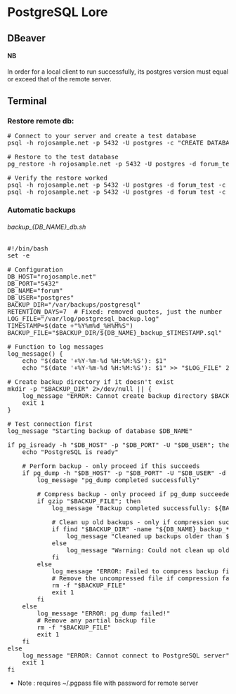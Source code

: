 # PostgreSQL Lore

## DBeaver

#### NB
In order for a local client to run successfully, its postgres version must equal or exceed that of the remote server.

## Terminal

### Restore remote db:

<pre>
# Connect to your server and create a test database
psql -h rojosample.net -p 5432 -U postgres -c "CREATE DATABASE forum_test;"

# Restore to the test database
pg_restore -h rojosample.net -p 5432 -U postgres -d forum_test /home/john/dump-forum-202509061639.sql

# Verify the restore worked
psql -h rojosample.net -p 5432 -U postgres -d forum_test -c "\dt"  # List tables
psql -h rojosample.net -p 5432 -U postgres -d forum_test -c "SELECT count(*) FROM your_main_table;"  # Check data
</pre>

### Automatic backups

###### backup_{DB_NAME}_db.sh

<pre>
#!/bin/bash
set -e

# Configuration
DB_HOST="rojosample.net"
DB_PORT="5432"
DB_NAME="forum"
DB_USER="postgres"
BACKUP_DIR="/var/backups/postgresql"
RETENTION_DAYS=7  # Fixed: removed quotes, just the number
LOG_FILE="/var/log/postgresql_backup.log"
TIMESTAMP=$(date +"%Y%m%d_%H%M%S")
BACKUP_FILE="$BACKUP_DIR/${DB_NAME}_backup_$TIMESTAMP.sql"

# Function to log messages
log_message() {
    echo "$(date '+%Y-%m-%d %H:%M:%S'): $1"
    echo "$(date '+%Y-%m-%d %H:%M:%S'): $1" >> "$LOG_FILE" 2>/dev/null || echo "Warning: Could not write to log file"

# Create backup directory if it doesn't exist
mkdir -p "$BACKUP_DIR" 2>/dev/null || {
    log_message "ERROR: Cannot create backup directory $BACKUP_DIR"
    exit 1
}

# Test connection first
log_message "Starting backup of database $DB_NAME"

if pg_isready -h "$DB_HOST" -p "$DB_PORT" -U "$DB_USER"; then
    echo "PostgreSQL is ready"
    
    # Perform backup - only proceed if this succeeds
    if pg_dump -h "$DB_HOST" -p "$DB_PORT" -U "$DB_USER" -d "$DB_NAME" > "$BACKUP_FILE"; then
        log_message "pg_dump completed successfully"

        # Compress backup - only proceed if pg_dump succeeded
        if gzip "$BACKUP_FILE"; then
            log_message "Backup completed successfully: ${BACKUP_FILE}.gz"

            # Clean up old backups - only if compression succeeded
            if find "$BACKUP_DIR" -name "${DB_NAME}_backup_*.sql.gz" -mtime +${RETENTION_DAYS} -delete 2>/dev/null; then
                log_message "Cleaned up backups older than $RETENTION_DAYS days"
            else
                log_message "Warning: Could not clean up old backups (or none found to clean)"
            fi
        else
            log_message "ERROR: Failed to compress backup file"
            # Remove the uncompressed file if compression failed
            rm -f "$BACKUP_FILE"
            exit 1
        fi
    else
        log_message "ERROR: pg_dump failed!"
        # Remove any partial backup file
        rm -f "$BACKUP_FILE"
        exit 1
    fi
else
    log_message "ERROR: Cannot connect to PostgreSQL server"
    exit 1
fi
</pre>

- Note : requires ~/.pgpass file with password for remote server




